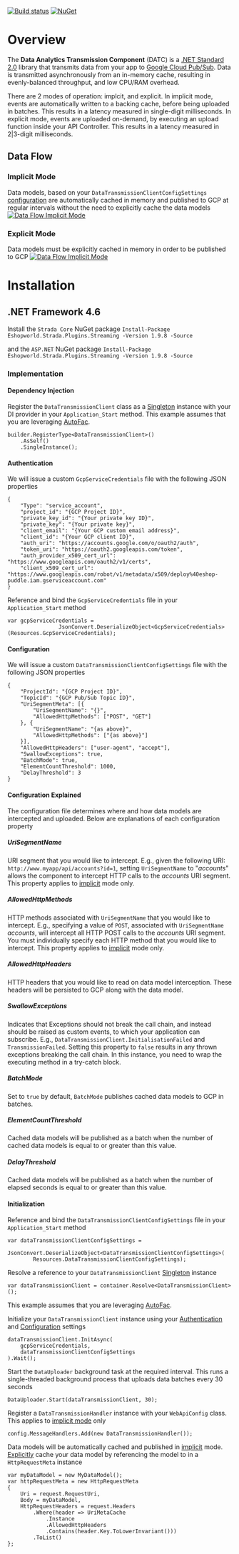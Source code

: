 
[![Build status](https://ci.appveyor.com/api/projects/status/ly3h4f406u5332n3?svg=true)](https://ci.appveyor.com/project/daishisystems/strada)
[![NuGet](https://img.shields.io/badge/myget-v1.9.8-blue.svg)](https://eshopworld.myget.org/feed/github-dev/package/nuget/Eshopworld.Strada.Plugins.Streaming)
# Overview
The **Data Analytics Transmission Component** (DATC) is a [.NET Standard 2.0](https://blogs.msdn.microsoft.com/dotnet/2017/08/14/announcing-net-standard-2-0/) library that transmits data from your app to [Google Cloud Pub/Sub](https://cloud.google.com/pubsub/docs/).  Data is transmitted asynchronously from an in-memory cache, resulting in evenly-balanced throughput, and low CPU/RAM overhead.

There are 2 modes of operation: implcit,  and explicit. In implicit mode, events are automatically written to a backing cache, before being uploaded in batches. This results in a latency measured in single-digit milliseconds. In explicit mode, events are uploaded on-demand, by executing an upload function inside your API Controller. This results in a latency measured in 2|3-digit milliseconds.
## Data Flow
### Implicit Mode
Data models, based on your `DataTransmissionClientConfigSettings` [configuration](####Configuration) are automatically cached in memory and published to GCP at regular intervals without the need to explicitly cache the data models 
<a href="https://bit.ly/2GS2mPq">![Data Flow Implicit Mode](https://bit.ly/2GS2mPq)</a>
### Explicit Mode
Data models must be explicitly cached in memory in order to be published to GCP
<a href="https://bit.ly/2UdeQ79">![Data Flow Implicit Mode](https://bit.ly/2UdeQ79)</a>
# Installation
## .NET Framework 4.6
Install the `Strada Core` NuGet package
`Install-Package Eshopworld.Strada.Plugins.Streaming -Version 1.9.8 -Source`

and the `ASP.NET` NuGet package
`Install-Package Eshopworld.Strada.Plugins.Streaming -Version 1.9.8 -Source`

### Implementation
#### Dependency Injection
Register the `DataTransmissionClient` class as a [Singleton](http://csharpindepth.com/Articles/Singleton) instance with your DI provider in your `Application_Start` method. This example assumes that you are leveraging [AutoFac](https://autofac.org/).
```
builder.RegisterType<DataTransmissionClient>()
	.AsSelf()
	.SingleInstance();
```
#### Authentication
We will issue a custom `GcpServiceCredentials` file with the following JSON properties
```
{
	"Type": "service_account",
	"project_id": "{GCP Project ID}",
	"private_key_id": "{Your private key ID}",
	"private_key": "{Your private key}",
	"client_email": "{Your GCP custom email address}",
	"client_id": "{Your GCP client ID}",
	"auth_uri": "https://accounts.google.com/o/oauth2/auth",
	"token_uri": "https://oauth2.googleapis.com/token",
	"auth_provider_x509_cert_url": "https://www.googleapis.com/oauth2/v1/certs",
	"client_x509_cert_url": "https://www.googleapis.com/robot/v1/metadata/x509/deploy%40eshop-puddle.iam.gserviceaccount.com"
}
```
Reference and bind the `GcpServiceCredentials` file in your `Application_Start` method
```
var gcpServiceCredentials =
                JsonConvert.DeserializeObject<GcpServiceCredentials>(Resources.GcpServiceCredentials);
```
#### Configuration
We will issue a custom `DataTransmissionClientConfigSettings` file with the following JSON properties
```
{
	"ProjectId": "{GCP Project ID}",
	"TopicId": "{GCP Pub/Sub Topic ID}",
	"UriSegmentMeta": [{
		"UriSegmentName": "{}",
		"AllowedHttpMethods": ["POST", "GET"]
	}, {
		"UriSegmentName": "{as above}",
		"AllowedHttpMethods": ["{as above}"]
	}],
	"AllowedHttpHeaders": ["user-agent", "accept"],
	"SwallowExceptions": true,
	"BatchMode": true,
	"ElementCountThreshold": 1000,
	"DelayThreshold": 3
}
```
#### Configuration Explained
The configuration file determines where and how data models are intercepted and uploaded. Below are explanations of each configuration property

##### UriSegmentName
URI segment that you would like to intercept. E.g., given the following URI: `http://www.myapp/api/accounts?id=1`, setting `UriSegmentName` to "_accounts_" allows the component to intercept HTTP calls to the _accounts_ URI segment. This property applies to [implicit](###Implicit) mode only.

##### AllowedHttpMethods
HTTP methods associated with `UriSegmentName` that you would like to intercept. E.g., specifying a value of `POST`, associated with `UriSegmentName` _accounts_,  will intercept all HTTP POST calls to the _accounts_ URI segment. You must individually specify each HTTP method that you would like to intercept. This property applies to [implicit](###Implicit) mode only.

##### AllowedHttpHeaders
HTTP headers that you would like to read on data model interception. These headers will be persisted to GCP along with the data model.

##### SwallowExceptions
Indicates that Exceptions should not break the call chain, and instead should be raised as custom events, to which your application can subscribe. E.g., `DataTransmissionClient.InitialisationFailed` and `TransmissionFailed`. Setting this property to `false` results in any thrown exceptions breaking the call chain. In this instance, you need to wrap the executing method in a try-catch block.

##### BatchMode
Set to `true` by default, `BatchMode` publishes cached data models to GCP in batches.

##### ElementCountThreshold
Cached data models will be published as a batch when the number of cached data models is equal to or greater than this value.

##### DelayThreshold
Cached data models will be published as a batch when the number of elapsed seconds is equal to or greater than this value.
#### Initialization

Reference and bind the `DataTransmissionClientConfigSettings` file in your `Application_Start` method
```
var dataTransmissionClientConfigSettings =
	JsonConvert.DeserializeObject<DataTransmissionClientConfigSettings>(
		Resources.DataTransmissionClientConfigSettings);
```
Resolve a reference to your `DataTransmissionClient` [Singleton](http://csharpindepth.com/Articles/Singleton) instance
```
var dataTransmissionClient = container.Resolve<DataTransmissionClient>();
```
This example assumes that you are leveraging [AutoFac](https://autofac.org/).

Initialize your `DataTransmissionClient` instance using your [Authentication](###Authentication
) and [Configuration](####Configuration) settings
```
dataTransmissionClient.InitAsync(
	gcpServiceCredentials,
	dataTransmissionClientConfigSettings
).Wait();
```
Start the `DataUploader` background task at the required interval. This runs a single-threaded background process that uploads data batches every 30 seconds
```
DataUploader.Start(dataTransmissionClient, 30);
```
Register a `DataTransmissionHandler` instance with your `WebApiConfig` class. This applies to [implicit mode](###Implicit) only
```
config.MessageHandlers.Add(new DataTransmissionHandler());
```
Data models will be automatically cached and published in [implicit](###Implicit) mode. [Explicitly](###Explicit) cache your data model by referencing the model to in a `HttpRequestMeta` instance
```
var myDataModel = new MyDataModel();
var httpRequestMeta = new HttpRequestMeta
{
    Uri = request.RequestUri,
    Body = myDataModel,
    HttpRequestHeaders = request.Headers
        .Where(header => UriMetaCache
            .Instance
            .AllowedHttpHeaders
            .Contains(header.Key.ToLowerInvariant()))
        .ToList()
};
```
